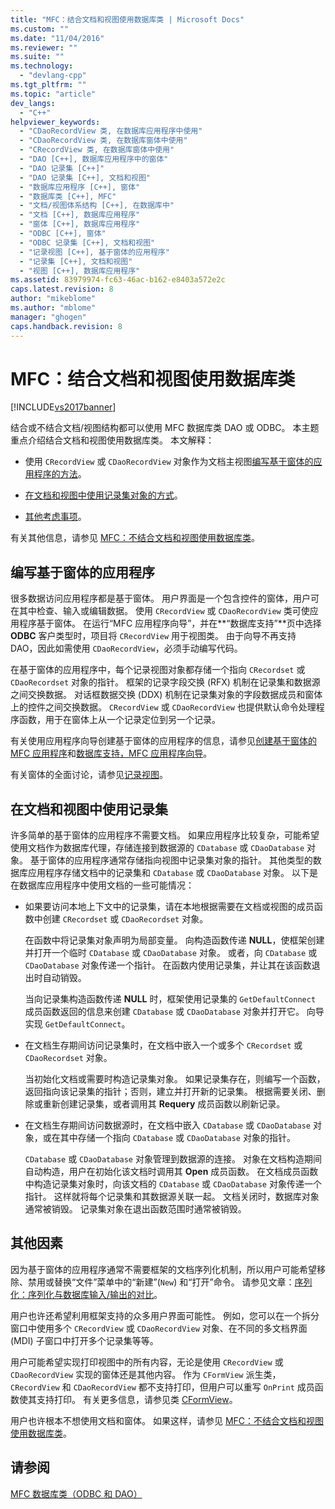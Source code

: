 ```yaml
---
title: "MFC：结合文档和视图使用数据库类 | Microsoft Docs"
ms.custom: ""
ms.date: "11/04/2016"
ms.reviewer: ""
ms.suite: ""
ms.technology: 
  - "devlang-cpp"
ms.tgt_pltfrm: ""
ms.topic: "article"
dev_langs: 
  - "C++"
helpviewer_keywords: 
  - "CDaoRecordView 类, 在数据库应用程序中使用"
  - "CDaoRecordView 类, 在数据库窗体中使用"
  - "CRecordView 类, 在数据库窗体中使用"
  - "DAO [C++], 数据库应用程序中的窗体"
  - "DAO 记录集 [C++]"
  - "DAO 记录集 [C++], 文档和视图"
  - "数据库应用程序 [C++], 窗体"
  - "数据库类 [C++], MFC"
  - "文档/视图体系结构 [C++], 在数据库中"
  - "文档 [C++], 数据库应用程序"
  - "窗体 [C++], 数据库应用程序"
  - "ODBC [C++], 窗体"
  - "ODBC 记录集 [C++], 文档和视图"
  - "记录视图 [C++], 基于窗体的应用程序"
  - "记录集 [C++], 文档和视图"
  - "视图 [C++], 数据库应用程序"
ms.assetid: 83979974-fc63-46ac-b162-e8403a572e2c
caps.latest.revision: 8
author: "mikeblome"
ms.author: "mblome"
manager: "ghogen"
caps.handback.revision: 8
---
```

# MFC：结合文档和视图使用数据库类
[!INCLUDE[vs2017banner](../assembler/inline/includes/vs2017banner.md)]

结合或不结合文档\/视图结构都可以使用 MFC 数据库类 DAO 或 ODBC。  本主题重点介绍结合文档和视图使用数据库类。  本文解释：  
  
-   使用 `CRecordView` 或 `CDaoRecordView` 对象作为文档主视图[编写基于窗体的应用程序的方法](#_core_writing_a_form.2d.based_application)。  
  
-   [在文档和视图中使用记录集对象的方式](#_core_using_recordsets_in_documents_and_views)。  
  
-   [其他考虑事项](#_core_other_factors)。  
  
 有关其他信息，请参见 [MFC：不结合文档和视图使用数据库类](../data/mfc-using-database-classes-without-documents-and-views.md)。  
  
##  <a name="_core_writing_a_form.2d.based_application"></a> 编写基于窗体的应用程序  
 很多数据访问应用程序都是基于窗体。  用户界面是一个包含控件的窗体，用户可在其中检查、输入或编辑数据。  使用 `CRecordView` 或 `CDaoRecordView` 类可使应用程序基于窗体。  在运行“MFC 应用程序向导”，并在**“数据库支持”**页中选择 **ODBC** 客户类型时，项目将 `CRecordView` 用于视图类。  由于向导不再支持 DAO，因此如需使用 `CDaoRecordView`，必须手动编写代码。  
  
 在基于窗体的应用程序中，每个记录视图对象都存储一个指向 `CRecordset` 或 `CDaoRecordset` 对象的指针。  框架的记录字段交换 \(RFX\) 机制在记录集和数据源之间交换数据。  对话框数据交换 \(DDX\) 机制在记录集对象的字段数据成员和窗体上的控件之间交换数据。  `CRecordView` 或 `CDaoRecordView` 也提供默认命令处理程序函数，用于在窗体上从一个记录定位到另一个记录。  
  
 有关使用应用程序向导创建基于窗体的应用程序的信息，请参见[创建基于窗体的 MFC 应用程序](../mfc/reference/creating-a-forms-based-mfc-application.md)和[数据库支持，MFC 应用程序向导](../mfc/reference/database-support-mfc-application-wizard.md)。  
  
 有关窗体的全面讨论，请参见[记录视图](../data/record-views-mfc-data-access.md)。  
  
##  <a name="_core_using_recordsets_in_documents_and_views"></a> 在文档和视图中使用记录集  
 许多简单的基于窗体的应用程序不需要文档。  如果应用程序比较复杂，可能希望使用文档作为数据库代理，存储连接到数据源的 `CDatabase` 或 `CDaoDatabase` 对象。  基于窗体的应用程序通常存储指向视图中记录集对象的指针。  其他类型的数据库应用程序存储文档中的记录集和 `CDatabase` 或 `CDaoDatabase` 对象。  以下是在数据库应用程序中使用文档的一些可能情况：  
  
-   如果要访问本地上下文中的记录集，请在本地根据需要在文档或视图的成员函数中创建 `CRecordset` 或 `CDaoRecordset` 对象。  
  
     在函数中将记录集对象声明为局部变量。  向构造函数传递 **NULL**，使框架创建并打开一个临时 `CDatabase` 或 `CDaoDatabase` 对象。  或者，向 `CDatabase` 或 `CDaoDatabase` 对象传递一个指针。  在函数内使用记录集，并让其在该函数退出时自动销毁。  
  
     当向记录集构造函数传递 **NULL** 时，框架使用记录集的 `GetDefaultConnect` 成员函数返回的信息来创建 `CDatabase` 或 `CDaoDatabase` 对象并打开它。  向导实现 `GetDefaultConnect`。  
  
-   在文档生存期间访问记录集时，在文档中嵌入一个或多个 `CRecordset` 或 `CDaoRecordset` 对象。  
  
     当初始化文档或需要时构造记录集对象。  如果记录集存在，则编写一个函数，返回指向该记录集的指针；否则，建立并打开新的记录集。  根据需要关闭、删除或重新创建记录集，或者调用其 **Requery** 成员函数以刷新记录。  
  
-   在文档生存期间访问数据源时，在文档中嵌入 `CDatabase` 或 `CDaoDatabase` 对象，或在其中存储一个指向 `CDatabase` 或 `CDaoDatabase` 对象的指针。  
  
     `CDatabase` 或 `CDaoDatabase` 对象管理到数据源的连接。  对象在文档构造期间自动构造，用户在初始化该文档时调用其 **Open** 成员函数。  在文档成员函数中构造记录集对象时，向该文档的 `CDatabase` 或 `CDaoDatabase` 对象传递一个指针。  这样就将每个记录集和其数据源关联一起。  文档关闭时，数据库对象通常被销毁。  记录集对象在退出函数范围时通常被销毁。  
  
##  <a name="_core_other_factors"></a> 其他因素  
 因为基于窗体的应用程序通常不需要框架的文档序列化机制，所以用户可能希望移除、禁用或替换“文件”菜单中的“新建”\(`New`\) 和“打开”命令。  请参见文章：[序列化：序列化与数据库输入\/输出的对比](../mfc/serialization-serialization-vs-database-input-output.md)。  
  
 用户也许还希望利用框架支持的众多用户界面可能性。  例如，您可以在一个拆分窗口中使用多个 `CRecordView` 或 `CDaoRecordView` 对象、在不同的多文档界面 \(MDI\) 子窗口中打开多个记录集等等。  
  
 用户可能希望实现打印视图中的所有内容，无论是使用 `CRecordView` 或 `CDaoRecordView` 实现的窗体还是其他内容。  作为 `CFormView` 派生类，`CRecordView` 和 `CDaoRecordView` 都不支持打印，但用户可以重写 `OnPrint` 成员函数使其支持打印。  有关更多信息，请参见类 [CFormView](../mfc/reference/cformview-class.md)。  
  
 用户也许根本不想使用文档和窗体。  如果这样，请参见 [MFC：不结合文档和视图使用数据库类](../data/mfc-using-database-classes-without-documents-and-views.md)。  
  
## 请参阅  
 [MFC 数据库类（ODBC 和 DAO）](../data/mfc-database-classes-odbc-and-dao.md)